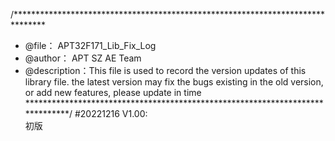 /*******************************************************************************
  * @file：   APT32F171_Lib_Fix_Log
  * @author：  APT SZ AE Team
  * @description：This file is used to record the version updates of this library file.
                  the latest version may fix the bugs existing in the old version, 
				  or add new features, please update in time
  ******************************************************************************/
#20221216 V1.00:  
				初版




